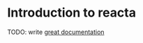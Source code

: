 # Introduction to reacta

TODO: write [great documentation](http://jacobian.org/writing/what-to-write/)
